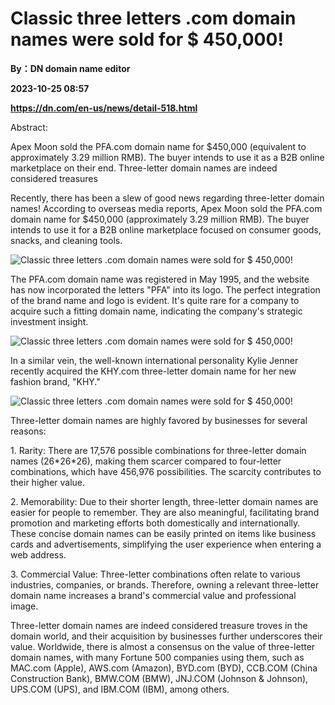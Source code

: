 # Classic three letters .com domain names were sold for $ 450,000!
**By：DN domain name editor**

**2023-10-25 08:57**

**https://dn.com/en-us/news/detail-518.html**

Abstract:

Apex Moon sold the PFA.com domain name for $450,000 (equivalent to approximately 3.29 million RMB). The buyer intends to use it as a B2B online marketplace on their end. Three-letter domain names are indeed considered treasures

Recently, there has been a slew of good news regarding three-letter domain names! According to overseas media reports, Apex Moon sold the PFA.com domain name for $450,000 (approximately 3.29 million RMB). The buyer intends to use it for a B2B online marketplace focused on consumer goods, snacks, and cleaning tools.

![Classic three letters .com domain names were sold for $ 450,000!](https://static.loupan.com/dn/upload/image/2023-10-25/2bb65367ba4a4782b5e8b6e85eeea86e.png)

The PFA.com domain name was registered in May 1995, and the website has now incorporated the letters "PFA" into its logo. The perfect integration of the brand name and logo is evident. It's quite rare for a company to acquire such a fitting domain name, indicating the company's strategic investment insight.

![Classic three letters .com domain names were sold for $ 450,000!](https://static.loupan.com/dn/upload/image/2023-10-25/c10455c46e154baeb611f682ece54080.png)

In a similar vein, the well-known international personality Kylie Jenner recently acquired the KHY.com three-letter domain name for her new fashion brand, "KHY."

![Classic three letters .com domain names were sold for $ 450,000!](https://static.loupan.com/dn/upload/image/2023-10-25/1c28c0265ae44d3f97c99bf70f42d008.png)

Three-letter domain names are highly favored by businesses for several reasons:

1\. Rarity: There are 17,576 possible combinations for three-letter domain names (26\*26\*26), making them scarcer compared to four-letter combinations, which have 456,976 possibilities. The scarcity contributes to their higher value.

2\. Memorability: Due to their shorter length, three-letter domain names are easier for people to remember. They are also meaningful, facilitating brand promotion and marketing efforts both domestically and internationally. These concise domain names can be easily printed on items like business cards and advertisements, simplifying the user experience when entering a web address.

3\. Commercial Value: Three-letter combinations often relate to various industries, companies, or brands. Therefore, owning a relevant three-letter domain name increases a brand's commercial value and professional image.

Three-letter domain names are indeed considered treasure troves in the domain world, and their acquisition by businesses further underscores their value. Worldwide, there is almost a consensus on the value of three-letter domain names, with many Fortune 500 companies using them, such as MAC.com (Apple), AWS.com (Amazon), BYD.com (BYD), CCB.COM (China Construction Bank), BMW.COM (BMW), JNJ.COM (Johnson & Johnson), UPS.COM (UPS), and IBM.COM (IBM), among others.